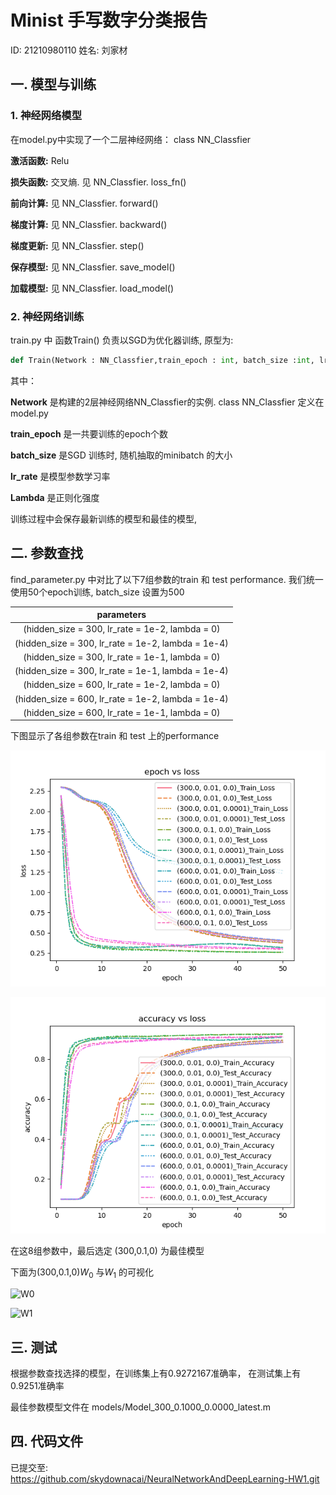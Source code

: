 # Minist 手写数字分类报告

ID: 21210980110  姓名: 刘家材

## 一.   模型与训练

### 1. 神经网络模型

在model.py中实现了一个二层神经网络： class NN_Classfier 

$\textbf{激活函数:}$ Relu

$\textbf{损失函数:}$ 交叉熵.  见  NN_Classfier. loss_fn()

$\textbf{前向计算:}$   见  NN_Classfier. forward()

$\textbf{梯度计算:}$   见  NN_Classfier. backward()

$\textbf{梯度更新:}$   见  NN_Classfier. step()

$\textbf{保存模型:}$   见  NN_Classfier. save_model()

$\textbf{加载模型:}$   见  NN_Classfier. load_model()

### 2. 神经网络训练

train.py 中 函数Train() 负责以SGD为优化器训练, 原型为:

```python
def Train(Network : NN_Classfier,train_epoch : int, batch_size :int, lr_rate : float, Lambda : float):
```

其中：

**Network** 是构建的2层神经网络NN_Classfier的实例.  class NN_Classfier 定义在 model.py

**train_epoch** 是一共要训练的epoch个数

**batch_size** 是SGD 训练时, 随机抽取的minibatch 的大小

**lr_rate** 是模型参数学习率

**Lambda**  是正则化强度



训练过程中会保存最新训练的模型和最佳的模型,



## 二. 参数查找

find_parameter.py 中对比了以下7组参数的train 和 test performance.  我们统一使用50个epoch训练,  batch_size 设置为500

|                     parameters                     |
| :------------------------------------------------: |
|  (hidden_size = 300, lr_rate = 1e-2, lambda = 0)   |
| (hidden_size = 300, lr_rate = 1e-2, lambda = 1e-4) |
|  (hidden_size = 300, lr_rate = 1e-1, lambda = 0)   |
| (hidden_size = 300, lr_rate = 1e-1, lambda = 1e-4) |
|  (hidden_size = 600, lr_rate = 1e-2, lambda = 0)   |
| (hidden_size = 600, lr_rate = 1e-2, lambda = 1e-4) |
|  (hidden_size = 600, lr_rate = 1e-1, lambda = 0)   |

下图显示了各组参数在train 和 test 上的performance

![loss](loss.png)

![accuracy](accuracy.png)

在这8组参数中，最后选定 (300,0.1,0) 为最佳模型

下面为(300,0.1,0)$W_0$ 与$W_1$ 的可视化

![W0](C:\Users\skydownacai\Desktop\学业\神经网络与深度学习\NeuralNetworkAndDeepLearning-HW1\W0.png)



![W1](C:\Users\skydownacai\Desktop\学业\神经网络与深度学习\NeuralNetworkAndDeepLearning-HW1\W1.png)



## 三. 测试

根据参数查找选择的模型，在训练集上有0.9272167准确率， 在测试集上有 0.9251准确率

最佳参数模型文件在 models/Model_300_0.1000_0.0000_latest.m



## 四. 代码文件

已提交至: https://github.com/skydownacai/NeuralNetworkAndDeepLearning-HW1.git




